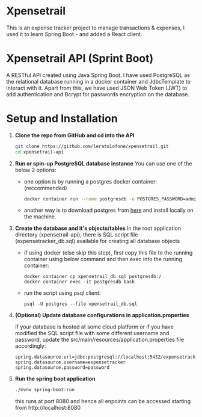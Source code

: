 # Xpensetrail
This is an expense tracker project to manage transactions &amp; expenses, I used it to learn Spring Boot - and added a React client.

# Xpensetrail API (Sprint Boot)
A RESTful API created using Java Spring Boot. I have used PostgreSQL as the relational database running in a docker container and JdbcTemplate to interact with it. Apart from this, we have used JSON Web Token (JWT) to add authentication and Bcrypt for passwords encryption on the database. 

# Setup and Installation

1. **Clone the repo from GitHub and cd into the API**
   ```sh
   git clone https://github.com/lerato1ofone/xpensetrail.git
   cd xpensetrail-api
   ```
2. **Run or spin-up PostgreSQL database instance**
   You can use one of the below 2 options:
   - one option is by running a postgres docker container: (reccommended)
     ```sh
     docker container run --name postgresdb -e POSTGRES_PASSWORD=admin -d -p 5432:5432 postgres
     ```
   - another way is to download postgres from [here](https://www.postgresql.org/download) and install locally on the machine. 
3. **Create the database and it's objects/tables**
   In the root application directory (xpensetrail-api), there is SQL script file (expensetracker_db.sql) available for creating all database objects
   - if using docker (else skip this step), first copy this file to the running container using below command and then exec into the running container:
     ```
     docker container cp xpensetrail_db.sql postgresdb:/
     docker container exec -it postgresdb bash
     ```
   - run the script using psql client:
     ```
     psql -U postgres --file xpensetrail_db.sql
     ```
4. **(Optional) Update database configurations in application.properties**
   
   If your database is hosted at some cloud platform or if you have modified the SQL script file with some different username and password, update the src/main/resources/application.properties file accordingly:
   ```properties
   spring.datasource.url=jdbc:postgresql://localhost:5432/expensetrackerdb
   spring.datasource.username=expensetracker
   spring.datasource.password=password
   ```
5. **Run the spring boot application**
   ```sh
   ./mvnw spring-boot:run
   ```
   this runs at port 8080 and hence all enpoints can be accessed starting from http://localhost:8080
